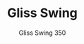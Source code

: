 ---
designer: Claudio Dondoli - Marco Pocci
description: "Gliss%20has%20a%20cozy%20and%20ergonomic%20shape%20which%20takes%20its%20inspiration%20from%20iconic%20chairs%20of%20the%20Fifties%2C%20featuring%20by%20the%20distinctive%20element%20of%20the%20hole%20in%20the%20shell.%20The%20collection%20stands%20out%20for%20comfort%20and%20functionality%2C%20thanks%20to%20its%20sinuous%20armrests%20that%20allow%20a%20handy%20grip%2C%20as%20well%20embrace%20the%20body.%20Lounge%20armchair%20with%20technopolymer%20shell%20and%20rocking%20frame%20in%20steel%20rod%20and%20sled%20in%20ash%20wood."
image_primary: img/Gliss_350_01_zoom.jpg
image_secondary: img/Gliss_350_02_zoom.jpg
manufacturer: Pedrali
href: https://www.pedrali.it/en/products/catalog/Lounge-armchair-GLISS-SWING-350/
subtitle: Gliss Swing 350
title: Gliss Swing
image_thumb: img/Gliss_350_cover.jpg
tags: 
  - pedrali
  - lounge-seating
category: lounge-seating
slug: /manufacturers/pedrali/lounge-seating/claudio-dondoli-marco-pocci-gliss-swing
---